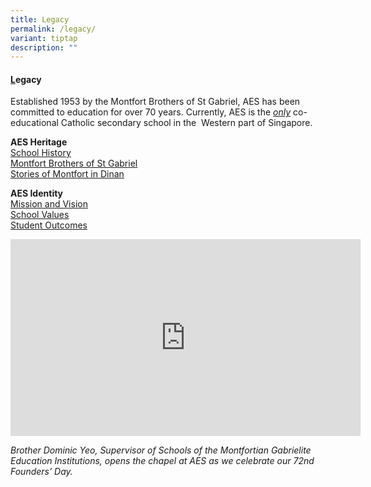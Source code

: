 ```yaml
---
title: Legacy
permalink: /legacy/
variant: tiptap
description: ""
---
```

<h4><strong><u>L</u>egacy</strong></h4>
<p>Established 1953 by the Montfort Brothers of St Gabriel, AES has been
committed to education for over 70 years. Currently, AES is the <em><u>only</u></em> co-educational
Catholic secondary school in the&nbsp; Western part of Singapore.</p>
<p><strong>AES Heritage</strong>
<br><a href="https://www.assumptionenglish.moe.edu.sg/about-aes/school-history/" rel="noopener noreferrer nofollow" target="_blank"><u>School History</u></a>
<br><a href="https://www.assumptionenglish.moe.edu.sg/about-aes/school-history/montfort-brothers-of-st-gabriel/" rel="noopener noreferrer nofollow" target="_blank"><u>Montfort Brothers of St Gabriel</u></a>
<br><a href="https://www.assumptionenglish.moe.edu.sg/about-aes/school-history/story-of-montfort-in-dinan/" rel="noopener noreferrer nofollow" target="_blank"><u>Stories of Montfort in Dinan</u></a>
</p>
<p></p>
<p><strong>AES Identity</strong>
<br><a href="https://www.assumptionenglish.moe.edu.sg/about-aes/assumptions-identity/mission-and-vision/" rel="noopener noreferrer nofollow" target="_blank"><u>Mission and Vision</u></a>
<br><a href="https://www.assumptionenglish.moe.edu.sg/about-aes/assumptions-identity/school-values/" rel="noopener noreferrer nofollow" target="_blank"><u>School Values</u></a>
<br><a href="https://www.assumptionenglish.moe.edu.sg/about-aes/assumptions-identity/student-outcomes/" rel="noopener nofollow" target="_blank">Student Outcomes</a>
</p>
<p></p>
<p></p>
<div class="iframe-wrapper">
<iframe height="315" width="560" allowfullscreen="true" frameborder="0" src="https://www.youtube.com/embed/nOv1vuMszJI?si=Ehomj2nk_mD98Pn-"></iframe>
</div>
<p><em>Brother Dominic Yeo, Supervisor of Schools of the Montfortian Gabrielite Education Institutions, opens the chapel at AES as we celebrate our 72nd Founders’ Day.</em> 
</p>
<p></p>
<p></p>
<p></p>